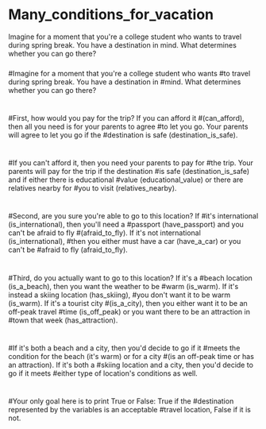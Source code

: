 # Many_conditions_for_vacation
Imagine for a moment that you're a college student who wants to travel during spring break. You have a destination in mind. What determines whether you can go there?

###
#Imagine for a moment that you're a college student who wants
#to travel during spring break. You have a destination in
#mind. What determines whether you can go there?
#
#First, how would you pay for the trip? If you can afford it
#(can_afford), then all you need is for your parents to agree
#to let you go. Your parents will agree to let you go if the
#destination is safe (destination_is_safe).
#
#If you can't afford it, then you need your parents to pay for
#the trip. Your parents will pay for the trip if the destination
#is safe (destination_is_safe) and if either there is educational
#value (educational_value) or there are relatives nearby for
#you to visit (relatives_nearby).
#
#Second, are you sure you're able to go to this location? If
#it's international (is_international), then you'll need a
#passport (have_passport) and you can't be afraid to fly
#(afraid_to_fly). If it's not international (is_international),
#then you either must have a car (have_a_car) or you can't be
#afraid to fly (afraid_to_fly).
#
#Third, do you actually want to go to this location? If it's a
#beach location (is_a_beach), then you want the weather to be
#warm (is_warm). If it's instead a skiing location (has_skiing),
#you don't want it to be warm (is_warm). If it's a tourist city
#(is_a_city), then you either want it to be an off-peak travel
#time (is_off_peak) or you want there to be an attraction in
#town that week (has_attraction).
#
#If it's both a beach and a city, then you'd decide to go if it
#meets the condition for the beach (it's warm) or for a city
#(is an off-peak time or has an attraction). If it's both a
#skiing location and a city, then you'd decide to go if it meets
#either type of location's conditions as well.
#
#Your only goal here is to print True or False: True if the
#destination represented by the variables is an acceptable
#travel location, False if it is not.
